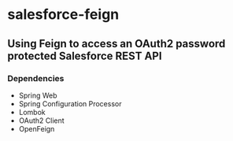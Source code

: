 # salesforce-feign

## Using Feign to access an OAuth2 password protected Salesforce REST API

### Dependencies

* Spring Web
* Spring Configuration Processor
* Lombok
* OAuth2 Client
* OpenFeign
